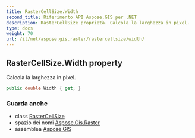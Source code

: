 ```yaml
---
title: RasterCellSize.Width
second_title: Riferimento API Aspose.GIS per .NET
description: RasterCellSize proprietà. Calcola la larghezza in pixel.
type: docs
weight: 70
url: /it/net/aspose.gis.raster/rastercellsize/width/
---
```

## RasterCellSize.Width property

Calcola la larghezza in pixel.

```csharp
public double Width { get; }
```

### Guarda anche

* class [RasterCellSize](../)
* spazio dei nomi [Aspose.Gis.Raster](../../rastercellsize/)
* assemblea [Aspose.GIS](../../../)


